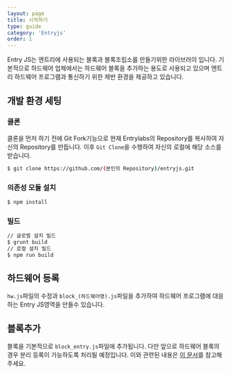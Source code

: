 ```yaml
---
layout: page
title: 시작하기
type: guide
category: 'Entryjs'
order: 1
---
```


Entry JS는 엔트리에 사용되는 블록과 블록조립소를 만들기위한 라이브러이 입니다. 기본적으로 하드웨어 업체에서는 하드웨어 블록을 추가하는 용도로 사용되고 있으며 엔트리 하드웨어 프로그램과 통신하기 위한 제반 환경을 제공하고 있습니다.

## 개발 환경 세팅

### 클론
클론을 먼저 하기 전에 Git Fork기능으로 현재 Entrylabs의 Repository를 복사하여 자신의 Repository를 만듭니다. 이후 `Git Clone`을 수행하여 자신의 로컬에 해당 소스를 받습니다.
``` bash
$ git clone https://github.com/(본인의 Repository)/entryjs.git
```

### 의존성 모듈 설치  
``` bash
$ npm install
```

### 빌드  
``` bash
// 글로벌 설치 빌드
$ grunt build
// 로컬 설치 빌드
$ npm run build
```

## 하드웨어 등록
`hw.js`파일의 수정과 `block_(하드웨어명).js`파일을 추가하여 하드웨어 프로그램에 대응하는 Entry JS영역을 만들수 있습니다.

## 블록추가
블록을 기본적으로 `block_entry.js`파일에 추가됩니다. 다만 앞으로 하드웨어 블록의 경우 분리 등록이 가능하도록 처리될 예정입니다. 이와 관련된 내용은 [이 문서]()를 참고해 주세요.
